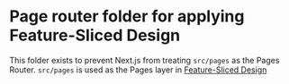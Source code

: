 # Page router folder for applying Feature-Sliced ​​Design

This folder exists to prevent Next.js from treating `src/pages` as the Pages Router. `src/pages` is used as the Pages layer in [Feature-Sliced Design](https://feature-sliced.design)
